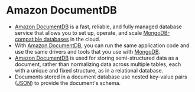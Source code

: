 # Amazon DocumentDB
- [Amazon DocumentDB](https://aws.amazon.com/documentdb/) is a fast, reliable, and fully managed database service that allows you to set up, operate, and scale [MongoDB-compatible databases](https://github.com/Anshul619/HLD-System-Designs/blob/main/1_Databases/10_Document-Databases/MongoAtlas/Readme.md) in the cloud. 
- With [Amazon DocumentDB](), you can run the same application code and use the same drivers and tools that you use with [MongoDB](https://github.com/Anshul619/HLD-System-Designs/blob/main/1_Databases/10_Document-Databases/MongoAtlas/Readme.md).
- [Amazon DocumentDB]() is used for storing semi-structured data as a document, rather than normalizing data across multiple tables, each with a unique and fixed structure, as in a relational database. 
- Documents stored in a document database use nested key-value pairs ([JSON](https://github.com/Anshul619/Serialization-Data/blob/main/Formats/JSON.md)) to provide the document's schema.
